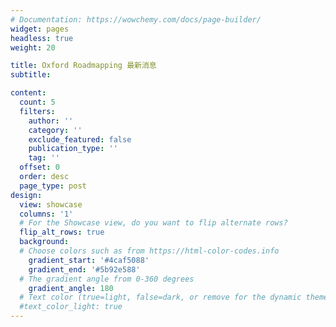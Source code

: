 ```yaml
---
# Documentation: https://wowchemy.com/docs/page-builder/
widget: pages
headless: true
weight: 20

title: Oxford Roadmapping 最新消息 
subtitle:

content:
  count: 5
  filters:
    author: ''
    category: ''
    exclude_featured: false
    publication_type: ''
    tag: ''
  offset: 0
  order: desc
  page_type: post
design:
  view: showcase
  columns: '1'
  # For the Showcase view, do you want to flip alternate rows?
  flip_alt_rows: true
  background:
  # Choose colors such as from https://html-color-codes.info
    gradient_start: '#4caf5088'
    gradient_end: '#5b92e588'
  # The gradient angle from 0-360 degrees
    gradient_angle: 180
  # Text color (true=light, false=dark, or remove for the dynamic theme color).
  #text_color_light: true
---
```

